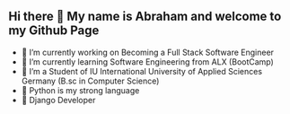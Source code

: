 ## Hi there 👋 My name is Abraham and welcome to my Github Page

- 🔭 I’m currently working on Becoming a Full Stack Software Engineer
- 🌱 I’m currently learning Software Engineering from ALX (BootCamp)
- 👯 I’m a Student of IU International University of Applied Sciences Germany (B.sc in Computer Science)
- 🐍 Python is my strong language
- 🐍 Django Developer

